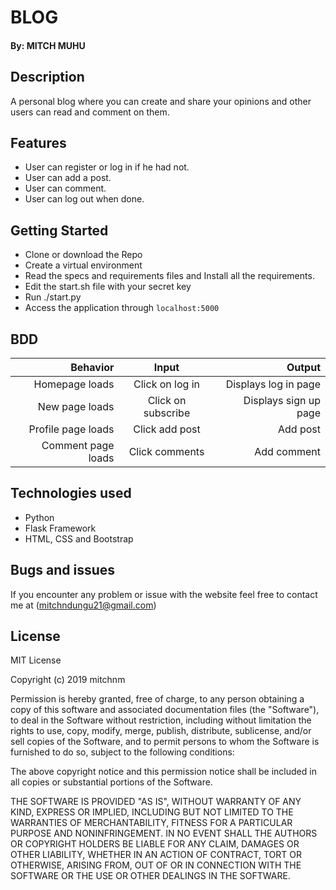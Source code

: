 # BLOG

#### By: **MITCH MUHU**

## Description

A personal blog where you can create and share your opinions and other users can read and comment on them. 

## Features
* User can register or log in if he had not.
* User can add a post.
* User can comment.
* User can log out when done.

## Getting Started

* Clone or download the Repo
* Create a virtual environment
* Read the specs and requirements files and Install all the requirements.
* Edit the start.sh file with your secret key
* Run ./start.py
* Access the application through `localhost:5000`

## BDD

| Behavior                    | Input                         | Output                       |
|----------------------------:|:-----------------------------:|-----------------------------:|
| Homepage loads              |  Click on log in              |  Displays log in page        |
| New page loads              |  Click on subscribe           |  Displays sign up page       |
| Profile page loads          |  Click add post               |  Add post                    |
| Comment page loads          |  Click comments               |  Add comment                 |

## Technologies used

* Python
* Flask Framework
* HTML, CSS and Bootstrap

## Bugs and issues

If you encounter any problem or issue with the website feel free to contact me at (mitchndungu21@gmail.com)

## License

MIT License

Copyright (c) 2019 mitchnm

Permission is hereby granted, free of charge, to any person obtaining a copy
of this software and associated documentation files (the "Software"), to deal
in the Software without restriction, including without limitation the rights
to use, copy, modify, merge, publish, distribute, sublicense, and/or sell
copies of the Software, and to permit persons to whom the Software is
furnished to do so, subject to the following conditions:

The above copyright notice and this permission notice shall be included in all
copies or substantial portions of the Software.

THE SOFTWARE IS PROVIDED "AS IS", WITHOUT WARRANTY OF ANY KIND, EXPRESS OR
IMPLIED, INCLUDING BUT NOT LIMITED TO THE WARRANTIES OF MERCHANTABILITY,
FITNESS FOR A PARTICULAR PURPOSE AND NONINFRINGEMENT. IN NO EVENT SHALL THE
AUTHORS OR COPYRIGHT HOLDERS BE LIABLE FOR ANY CLAIM, DAMAGES OR OTHER
LIABILITY, WHETHER IN AN ACTION OF CONTRACT, TORT OR OTHERWISE, ARISING FROM,
OUT OF OR IN CONNECTION WITH THE SOFTWARE OR THE USE OR OTHER DEALINGS IN THE
SOFTWARE.
